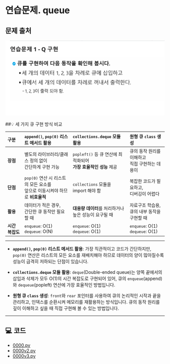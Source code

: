 # 연습문제. queue

## 문제 출처
![queue](../../images/09-queue.png)

##💡 세 가지 큐 구현 방식 비교

| 구분 | `append()`, `pop(0)` 리스트 메서드 활용 | `collections.deque` 모듈 활용 | 원형 큐 `class` 생성 |
| :--- | :--- | :--- | :--- |
| **장점** | 별도의 라이브러리/클래스 정의 없이<br>간단하게 구현 가능 | `popleft()` 등 큐 연산에 최적화되어<br>**가장 효율적인 성능** 제공 | 큐의 동작 원리를 이해하고<br>직접 구현하는 데 용이 |
| **단점** | `pop(0)` 연산 시 리스트의 모든 요소를<br>앞으로 이동시켜야 하므로 **비효율적** | `collections` 모듈을 import 해야 함 | 복잡한 코드가 필요하고,<br>디버깅이 어렵다 |
| **활용** | 데이터가 적은 경우,<br>간단한 큐 동작만 필요할 때 | **대용량 데이터**를 처리하거나<br>높은 성능이 요구될 때 | 자료구조 학습용,<br>큐의 내부 동작을 구현할 때 |
| **시간 복잡도** | `enqueue`: O(1)<br>`dequeue`: O(N) | `enqueue`: O(1)<br>`dequeue`: O(1) | `enqueue`: O(1)<br>`dequeue`: O(1) |


---
- **`append()`, `pop(0)` 리스트 메서드 활용**: 가장 직관적이고 코드가 간단하지만, `pop(0)` 연산은 리스트의 모든 요소를 재배치해야 하므로 데이터의 양이 많아질수록 성능이 급격히 저하되는 단점이 있습니다.

- **`collections.deque` 모듈 활용**: `deque`(Double-ended queue)는 양쪽 끝에서의 삽입과 삭제가 모두 O(1)의 시간 복잡도로 구현되어 있어, 큐의 `enqueue`(append)와 `dequeue`(popleft) 연산에 가장 효율적인 방법입니다.

- **원형 큐 `class` 생성**: `front`와 `rear` 포인터를 사용하여 큐의 논리적인 시작과 끝을 관리하고, 인덱스를 순환시켜 메모리를 재활용하는 방식입니다. 큐의 동작 원리를 깊이 이해하고 싶을 때 직접 구현해 볼 수 있는 방법입니다.

---

## 💻 코드
* [0000.py](0000.py)
* [0000v2.py](0000v2.py)
* [0000v3.py](0000v3.py)